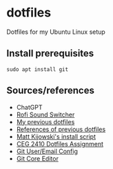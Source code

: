 # dotfiles

Dotfiles for my Ubuntu Linux setup

## Install prerequisites

```
sudo apt install git
```

## Sources/references

- ChatGPT
- [Rofi Sound Switcher](https://github.com/joshpetit/rofi-mixer?tab=readme-ov-file)
- [My previous dotfiles](https://github.com/1blckhrt/blckhrt-dotfiles)
- [References of previous dotfiles](https://github.com/DarkReaper231/eternalblack?tab=readme-ov-file)
- [Matt Kijowski's install script](https://github.com/mkijowski/dotfiles/blob/master/install.sh)
- [CEG 2410 Dotfiles Assignment](https://github.com/pattonsgirl/CEG2410/blob/main/Assignments/BYOE.md)
- [Git User/Email Config](https://support.atlassian.com/bitbucket-cloud/docs/configure-your-dvcs-username-for-commits/)
- [Git Core Editor](https://stackoverflow.com/questions/2596805/how-do-i-make-git-use-the-editor-of-my-choice-for-editing-commit-messages)
